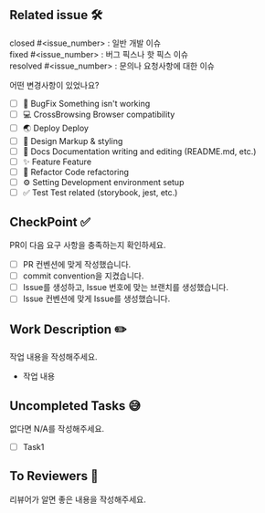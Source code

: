 ## Related issue 🛠

[//]: # "해당하는 이슈 번호 달아주기"

closed #<issue_number> : 일반 개발 이슈 <br />
fixed #<issue_number> : 버그 픽스나 핫 픽스 이슈 <br />
resolved #<issue_number> : 문의나 요청사항에 대한 이슈 <br />

어떤 변경사항이 있었나요?

- [ ] 🐞 BugFix Something isn't working
- [ ] 💻 CrossBrowsing Browser compatibility
- [ ] 🌏 Deploy Deploy
- [ ] 🎨 Design Markup & styling
- [ ] 📃 Docs Documentation writing and editing (README.md, etc.)
- [ ] ✨ Feature Feature
- [ ] 🔨 Refactor Code refactoring
- [ ] ⚙️ Setting Development environment setup
- [ ] ✅ Test Test related (storybook, jest, etc.)

## CheckPoint ✅

[//]: # "PR 요구사항 확인"

PR이 다음 요구 사항을 충족하는지 확인하세요.

- [ ] PR 컨벤션에 맞게 작성했습니다.
- [ ] commit convention을 지켰습니다.
- [ ] Issue를 생성하고, Issue 번호에 맞는 브랜치를 생성했습니다.
- [ ] Issue 컨벤션에 맞게 Issue를 생성했습니다.

## Work Description ✏️

[//]: # "작업 내용 간단 소개"

작업 내용을 작성해주세요.

- 작업 내용

## Uncompleted Tasks 😅

[//]: # "없다면 N/A"

없다면 N/A를 작성해주세요.

- [ ] Task1

## To Reviewers 📢

[//]: # "reviewer가 알면 좋은 내용들"

리뷰어가 알면 좋은 내용을 작성해주세요.
